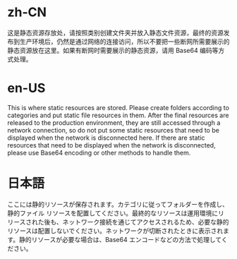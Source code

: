 # zh-CN

这是静态资源存放处，请按照类别创建文件夹并放入静态文件资源，最终的资源发布到生产环境后，仍然是通过网络的连接访问，所以不要把一些断网所需要展示的静态资源放在这里。如果有断网时需要展示的静态资源，请用 Base64 编码等方式处理。

# en-US

This is where static resources are stored. Please create folders according to categories and put static file resources in them. After the final resources are released to the production environment, they are still accessed through a network connection, so do not put some static resources that need to be displayed when the network is disconnected here. If there are static resources that need to be displayed when the network is disconnected, please use Base64 encoding or other methods to handle them.

# 日本語

ここには静的リソースが保存されます。カテゴリに従ってフォルダーを作成し、静的ファイル リソースを配置してください。最終的なリソースは運用環境にリリースされた後も、ネットワーク接続を通じてアクセスされるため、必要な静的リソースは配置しないでください。ネットワークが切断されたときに表示されます。静的リソースが必要な場合は、Base64 エンコードなどの方法で処理してください。
